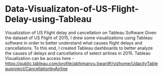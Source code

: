 # Data-Visualizaton-of-US-Flight-Delay-using-Tableau
Visualization of US Flight delay and cancellation on Tableau Software
Given the dataset of US Flight of 2015, I drew some visualizations using Tableau software in order to better
understand what causes flight delays and cancellations. To this end, I created Tableau dashboards to better
analyze the causes of delays and cancellations of select airlines in 2015.
Tableau Visualization can be access here - https://public.tableau.com/profile/abhimanyu.tiwari#!/vizhome/UdacityTableauproject/CancellationbyAirline
